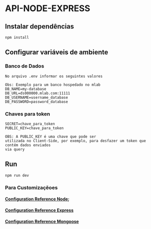 # API-NODE-EXPRESS

## Instalar dependências
```
npm install 
```
## Configurar variáveis de ambiente

### Banco de Dados
```
No arquivo .env informar os seguintes valores

Obs: Exemplo para um banco hospedado no mlab
DB_NAME=my-database
DB_URL=ds000000.mlab.com:11111
DB_USERNAME=username_database
DB_PASSWORD=password_database
```
### Chaves para token
```
SECRET=chave_para_token
PUBLIC_KEY=chave_para_token

OBS: A PUBLIC_KEY é uma chave que pode ser 
utilizada no Client-Side, por exemplo, para desfazer um token que contém dados enviados
via query
```
## Run
```
npm run dev
```

### Para Customizaçẽoes
#### [Configuration Reference Node](https://nodejs.org/docss);

#### [Configuration Reference Express](https://expressjs.com/pt-br/4x/api.html)

#### [Configuration Reference Mongoose](https://mongoosejs.com)


